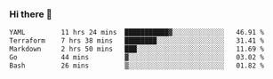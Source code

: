 ### Hi there 👋

<!--
**urzz/urzz** is a ✨ _special_ ✨ repository because its `README.md` (this file) appears on your GitHub profile.

Here are some ideas to get you started:

- 🔭 I’m currently working on ...
- 🌱 I’m currently learning ...
- 👯 I’m looking to collaborate on ...
- 🤔 I’m looking for help with ...
- 💬 Ask me about ...
- 📫 How to reach me: ...
- 😄 Pronouns: ...
- ⚡ Fun fact: ...
-->

<!--START_SECTION:waka-->

```txt
YAML         11 hrs 24 mins  ███████████▓░░░░░░░░░░░░░   46.91 %
Terraform    7 hrs 38 mins   ████████░░░░░░░░░░░░░░░░░   31.41 %
Markdown     2 hrs 50 mins   ███░░░░░░░░░░░░░░░░░░░░░░   11.69 %
Go           44 mins         ▓░░░░░░░░░░░░░░░░░░░░░░░░   03.02 %
Bash         26 mins         ▒░░░░░░░░░░░░░░░░░░░░░░░░   01.82 %
```

<!--END_SECTION:waka-->
